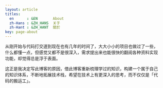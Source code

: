 ```yaml
---
layout: article
titles:
  en      : &EN       About
  zh-Hans : &ZH_HANS  关于
  zh-Hant : &ZH_HANT  關於
key: page-about
---
```


从刚开始与代码打交道到现在也有几年的时间了，大大小小的项目也做过了一些，什么都懂一点，但感觉又都不是很深入，需求提出来也能很快的翻阅各种资料实现功能，却觉得总是浮于表面。

这正是我决定写此博客的原因，借此博客重新梳理学过的知识，构建一个属于自己的知识体系，不断地拓展技术栈，希望在技术上有更深入的思考，而不仅仅是「代码的搬运工」。